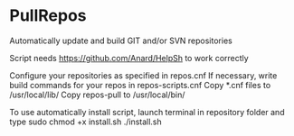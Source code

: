 # PullRepos
Automatically update and build GIT and/or SVN repositories

Script needs https://github.com/Anard/HelpSh to work correctly

Configure your repositories as specified in repos.cnf
If necessary, write build commands for your repos in repos-scripts.cnf
Copy *.cnf files to /usr/local/lib/
Copy repos-pull to /usr/local/bin/

To use automatically install script, launch terminal in repository folder and type
 sudo chmod +x install.sh
 ./install.sh
